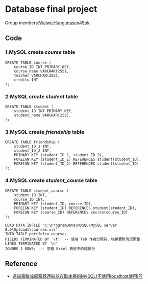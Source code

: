 # Database final project
Group members:[WeiweiHung](https://github.com/WeiweiHung),[mason45ok](https://github.com/mason45ok)
## Code  
### 1.MySQL create *course* table
```
CREATE TABLE course (
    course_ID INT PRIMARY KEY,
    course_name VARCHAR(255),
    teacher VARCHAR(255),
    credits INT
);
```
### 2.MySQL create *student* table
```
CREATE TABLE student (
    student_ID INT PRIMARY KEY,
    student_name VARCHAR(255),
);
```
### 3.MySQL create *friendship* table  
```
CREATE TABLE friendship (
    student_ID_1 INT,
    student_ID_2 INT,
    PRIMARY KEY (student_ID_1, student_ID_2),
    FOREIGN KEY (student_ID_1) REFERENCES student(student_ID),
    FOREIGN KEY (student_ID_2) REFERENCES student(student_ID)
);
```
### 4.MySQL create *student_course* table  
```
CREATE TABLE student_course (
    student_ID INT,
    course_ID INT,
    PRIMARY KEY (student_ID, course_ID),
    FOREIGN KEY (student_ID) REFERENCES student(student_ID),
    FOREIGN KEY (course_ID) REFERENCES course(course_ID)
);
```
```
LOAD DATA INFILE 'C:\ProgramData\MySQL\MySQL Server 8.0\Uploads\courses.xls'
INTO TABLE portfolio.courses
FIELDS TERMINATED BY '\t'  -- 使用 Tab 作為分隔符，根據實際情況調整
LINES TERMINATED BY '\n'
IGNORE 1 ROWS;  -- 忽略 Excel 表格中的標題行
```
## Reference
+ [遠端電腦或伺服器連結並存取本機的MySQL(不使用localhost使用IP)](https://evacyl52201.pixnet.net/blog/post/38835291)
